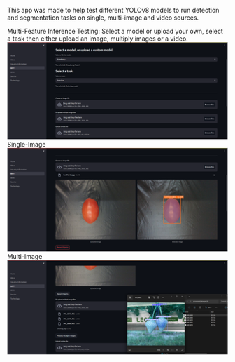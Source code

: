 This app was made to help test different YOLOv8 models to run detection and segmentation tasks on single, multi-image and video sources.

Multi-Feature Inference Testing:
Select a model or upload your own, select a task then either upload an image, multiply images or a video.
![alt text](https://github.com/Yaandle/streamlitdeploy/blob/master/pages/Screenshot.png)
Single-Image
![Single-Image](https://github.com/Yaandle/streamlitdeploy/blob/master/pages/Screenshot0.png)
Multi-Image
![Multi-Image](https://github.com/Yaandle/streamlitdeploy/blob/master/pages/Screenshot1.png)
